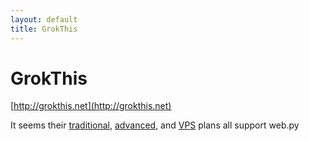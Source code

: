 ```yaml
---
layout: default
title: GrokThis
---
```


# GrokThis

[http://grokthis.net](http://grokthis.net)

It seems their [traditional](http://www.grokthis.net/Hosting/traditional.html), [advanced](http://www.grokthis.net/Hosting/advanced.html), and [VPS](http://www.grokthis.net/Hosting/vps.html) plans all support web.py